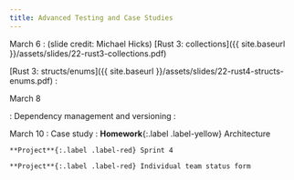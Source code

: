 ```yaml
---
title: Advanced Testing and Case Studies
--- 
```


March 6
: (slide credit: Michael Hicks) [Rust 3: collections]({{ site.baseurl }}/assets/slides/22-rust3-collections.pdf)

  [Rust 3: structs/enums]({{ site.baseurl }}/assets/slides/22-rust4-structs-enums.pdf)
  : 

March 8

: Dependency management and versioning
  : 

March 10
: Case study
  : **Homework**{:.label .label-yellow} Architecture
    
    **Project**{:.label .label-red} Sprint 4

    **Project**{:.label .label-red} Individual team status form

